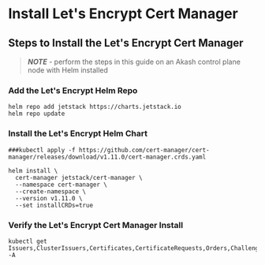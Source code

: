 # Install Let's Encrypt Cert Manager

## Steps to Install the Let's Encrypt Cert Manager

> _**NOTE**_ - perform the steps in this guide on an Akash control plane node with Helm installed

### Add the Let's Encrypt Helm Repo

```
helm repo add jetstack https://charts.jetstack.io
helm repo update
```

### Install the Let's Encrypt Helm Chart

```
###kubectl apply -f https://github.com/cert-manager/cert-manager/releases/download/v1.11.0/cert-manager.crds.yaml

helm install \
  cert-manager jetstack/cert-manager \
  --namespace cert-manager \
  --create-namespace \
  --version v1.11.0 \
  --set installCRDs=true
```

### Verify the Let's Encrypt Cert Manager Install

```
kubectl get Issuers,ClusterIssuers,Certificates,CertificateRequests,Orders,Challenges -A
```
